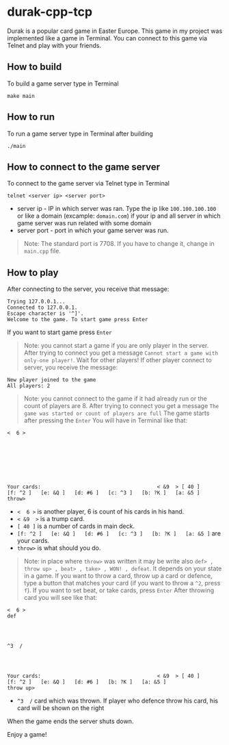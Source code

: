 # durak-cpp-tcp
Durak is a popular card game in Easter Europe. This game in my project was implemented like a game in Terminal. You can connect to this game via Telnet and play with your friends.
## How to build
To build a game server type in Terminal
```
make main
```
## How to run
To run a game server type in Terminal after building 
```
./main
```
## How to connect to the game server
To connect to the game server via Telnet type in Terminal
```
telnet <server ip> <server port>
```
- server ip - IP in which server was ran. Type the ip like `100.100.100.100` or like a domain (excample: `domain.com`) if your ip and all server in which game server was run related with some domain
- server port - port in which your game server was run. 
> Note: The standard port is 7708. If you have to change it, change in `main.cpp` file.
## How to play
After connecting to the server, you receive that message:
```
Trying 127.0.0.1...
Connected to 127.0.0.1.
Escape character is '^]'.
Welcome to the game. To start game press Enter
```
If you want to start game press `Enter`
> Note: you cannot start a game if you are only player in the server. After trying to connect you get a message `Cannot start a game with only-one player!`. Wait for other players!
If other player connect to server, you receive the message:
```
New player joined to the game
All players: 2
```
> Note: you cannot connect to the game if it had already run or the count of players are 8. After trying to connect you get a message `The game was started or count of players are full`
The game starts after pressing the `Enter`
You will have in Terminal like that:
```
<  6 >   
         
         
         
         
         
         
         
         
Your cards:                                      < &9  > [ 40 ]
[f: ^2 ]   [e: &Q ]   [d: #6 ]   [c: ^3 ]   [b: ?K ]   [a: &5 ]   
throw>
```
- `<  6 >` is another player, 6 is count of his cards in his hand.
- `< &9  >` is a trump card.
- `[ 40 ]` is a number of cards in main deck.
- `[f: ^2 ]   [e: &Q ]   [d: #6 ]   [c: ^3 ]   [b: ?K ]   [a: &5 ]` are your cards.
- `throw>` is what should you do.
> Note: in place where `throw>` was written it may be write also `def> , throw up> , beat> , take> , WON! , defeat`. It depends on your state in a game.
If you want to throw a card, throw up a card or defence, type a button that matches your card (if you want to throw a `^2`, press `f`).
If you want to set beat, or take cards, press `Enter`
After throwing card you will see like that:
```
<  6 >   
def      




^3  /    




Your cards:                                      < &9  > [ 40 ]
[f: ^2 ]   [e: &Q ]   [d: #6 ]   [b: ?K ]   [a: &5 ]   
throw up>
```
- `^3  /` card which was thrown. If player who defence throw his card, his card will be shown on the right

When the game ends the server shuts down.

Enjoy a game!
